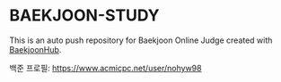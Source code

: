# BAEKJOON-STUDY
This is an auto push repository for Baekjoon Online Judge created with [BaekjoonHub](https://github.com/BaekjoonHub/BaekjoonHub).

백준 프로필: https://www.acmicpc.net/user/nohyw98
